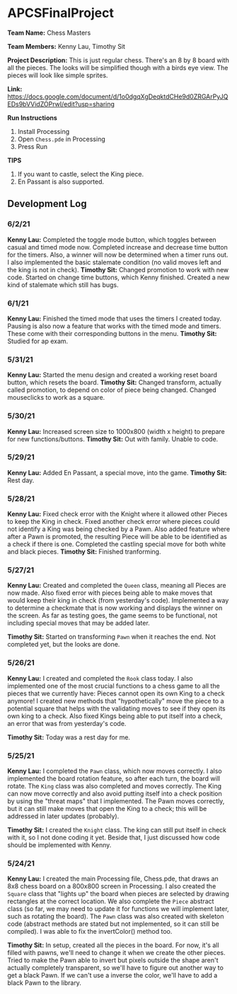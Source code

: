 # APCSFinalProject

**Team Name:** Chess Masters

**Team Members:** Kenny Lau, Timothy Sit

**Project Description:** This is just regular chess. There's an 8 by 8 board with all the pieces. The looks will be simplified though with a birds eye view. The pieces will look like simple sprites.

**Link:** https://docs.google.com/document/d/1o0dgqXgDeqktdCHe9d0ZRGArPyJQEDs9bVVidZOPrwI/edit?usp=sharing

**Run Instructions**
1. Install Processing
2. Open ```Chess.pde``` in Processing
3. Press Run

**TIPS**
1. If you want to castle, select the King piece.
2. En Passant is also supported.

## Development Log
### 6/2/21
**Kenny Lau:** Completed the toggle mode button, which toggles between casual and timed mode now. Completed increase and decrease time button for the timers. Also, a winner will now be determined when a timer runs out. I also implemented the basic stalemate condition (no valid moves left and the king is not in check).
**Timothy Sit:** Changed promotion to work with new code. Started on change time buttons, which Kenny finished. Created a new kind of stalemate which still has bugs.

### 6/1/21
**Kenny Lau:** Finished the timed mode that uses the timers I created today. Pausing is also now a feature that works with the timed mode and timers. These come with their corresponding buttons in the menu.
**Timothy Sit:** Studied for ap exam.

### 5/31/21
**Kenny Lau:** Started the menu design and created a working reset board button, which resets the board.
**Timothy Sit:** Changed transform, actually called promotion, to depend on color of piece being changed. Changed mouseclicks to work as a square.

### 5/30/21
**Kenny Lau:** Increased screen size to 1000x800 (width x height) to prepare for new functions/buttons.
**Timothy Sit:** Out with family. Unable to code.

### 5/29/21
**Kenny Lau:** Added En Passant, a special move, into the game.
**Timothy Sit:** Rest day.

### 5/28/21
**Kenny Lau:** Fixed check error with the Knight where it allowed other Pieces to keep the King in check. Fixed another check error where pieces could not identify a King was being checked by a Pawn. Also added feature where after a Pawn is promoted, the resulting Piece will be able to be identified as a check if there is one. Completed the castling special move for both white and black pieces.
**Timothy Sit:** Finished tranforming.

### 5/27/21
**Kenny Lau:** Created and completed the ```Queen``` class, meaning all Pieces are now made. Also fixed error with pieces being able to make moves that would keep their king in check (from yesterday's code). Implemented a way to determine a checkmate that is now working and displays the winner on the screen. As far as testing goes, the game seems to be functional, not including special moves that may be added later.

**Timothy Sit:** Started on transforming ```Pawn``` when it reaches the end. Not completed yet, but the looks are done.


### 5/26/21
**Kenny Lau:** I created and completed the ``Rook`` class today. I also implemented one of the most crucial functions to a chess game to all the pieces that we currently have: Pieces cannot open its own King to a check anymore! I created new methods that "hypothetically" move the piece to a potential square that helps with the validating moves to see if they open its own king to a check. Also fixed Kings being able to put itself into a check, an error that was from yesterday's code.

**Timothy Sit:** Today was a rest day for me.

### 5/25/21
**Kenny Lau:** I completed the ```Pawn``` class, which now moves correctly. I also implemented the board rotation feature, so after each turn, the board will rotate. The ```King``` class was also completed and moves correctly. The King can now move correctly and also avoid putting itself into a check position by using the "threat maps" that I implemented. The Pawn moves correctly, but it can still make moves that open the King to a check; this will be addressed in later updates (probably).

**Timothy Sit:** I created the ```Knight``` class. The king can still put itself in check with it, so I not done coding it yet. Beside that, I just discussed how code should be implemented with Kenny.

### 5/24/21
**Kenny Lau:** I created the main Processing file, Chess.pde, that draws an 8x8 chess board on a 800x800 screen in Processing. I also created the ```Square``` class that "lights up" the board when pieces are selected by drawing rectangles at the correct location. We also complete the ```Piece``` abstract class (so far, we may need to update it for functions we will implement later, such as rotating the board). The ```Pawn``` class was also created with skeleton code (abstract methods are stated but not implemented, so it can still be compiled). I was able to fix the invertColor() method too.

**Timothy Sit:** In setup, created all the pieces in the board. For now, it's all filled with pawns, we'll need to change it when we create the other pieces. Tried to make the Pawn able to invert but pixels outside the shape aren't actually completely transparent, so we'll have to figure out another way to get a black Pawn. If we can't use a inverse the color, we'll have to add a black Pawn to the library.
